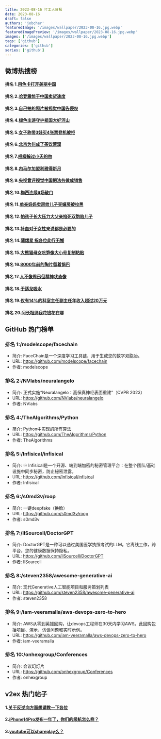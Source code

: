 ```yaml
---
title: 2023-08-16 打工人日报
date: 2023-08-16
draft: false
authors: 'jobcher'
featuredImage: '/images/wallpaper/2023-08-16.jpg.webp'
featuredImagePreview: '/images/wallpaper/2023-08-16.jpg.webp'
images: ['/images/wallpaper/2023-08-16.jpg.webp']
tags: ['github']
categories: ['github']
series: ['github']
---
```


## 微博热搜榜

#### 排名 1.[用色卡打开美丽中国](https://s.weibo.com/weibo?q=用色卡打开美丽中国)
#### 排名 2.[哈登震惊于中国卖货速度](https://s.weibo.com/weibo?q=哈登震惊于中国卖货速度)
#### 排名 3.[自己拍的照片被视觉中国告侵权](https://s.weibo.com/weibo?q=自己拍的照片被视觉中国告侵权)
#### 排名 4.[绿色出游守护祖国大好河山](https://s.weibo.com/weibo?q=绿色出游守护祖国大好河山)
#### 排名 5.[女子称带3娃买4张票登机被拒](https://s.weibo.com/weibo?q=女子称带3娃买4张票登机被拒)
#### 排名 6.[北京为何成了茶饮荒漠](https://s.weibo.com/weibo?q=北京为何成了茶饮荒漠)
#### 排名 7.[相柳躲过小夭的吻](https://s.weibo.com/weibo?q=相柳躲过小夭的吻)
#### 排名 8.[内马尔加盟利雅得新月](https://s.weibo.com/weibo?q=内马尔加盟利雅得新月)
#### 排名 9.[央视曾评视觉中国把法务做成销售](https://s.weibo.com/weibo?q=央视曾评视觉中国把法务做成销售)
#### 排名 10.[梅西连续6场破门](https://s.weibo.com/weibo?q=梅西连续6场破门)
#### 排名 11.[单亲妈妈卖房给儿子买婚房被拉黑](https://s.weibo.com/weibo?q=单亲妈妈卖房给儿子买婚房被拉黑)
#### 排名 12.[怕孩子长大压力大父亲掐死双胞胎儿子](https://s.weibo.com/weibo?q=怕孩子长大压力大父亲掐死双胞胎儿子)
#### 排名 13.[补血对于女性来说都是必要的](https://s.weibo.com/weibo?q=补血对于女性来说都是必要的)
#### 排名 14.[蒲熠星 祝各位此行无憾](https://s.weibo.com/weibo?q=蒲熠星祝各位此行无憾)
#### 排名 15.[大熊猫母女吃笋像大小号复制粘贴](https://s.weibo.com/weibo?q=大熊猫母女吃笋像大小号复制粘贴)
#### 排名 16.[8000年前的陶片留着锅巴](https://s.weibo.com/weibo?q=8000年前的陶片留着锅巴)
#### 排名 17.[人不像周迅但精神状态像](https://s.weibo.com/weibo?q=人不像周迅但精神状态像)
#### 排名 18.[于适龙吸水](https://s.weibo.com/weibo?q=于适龙吸水)
#### 排名 19.[仅有14%的科室主任副主任年收入超过20万元](https://s.weibo.com/weibo?q=仅有14%的科室主任副主任年收入超过20万元)
#### 排名 20.[问长相思我花钱花在哪](https://s.weibo.com/weibo?q=问长相思我花钱花在哪)
## GitHub 热门榜单

### 排名 1:/modelscope/facechain
- 简介: FaceChain是一个深度学习工具链，用于生成您的数字双胞胎。
- URL: https://github.com/modelscope/facechain
- 作者: modelscope 

### 排名 2:/NVlabs/neuralangelo
- 简介: 正式实施“Neuralangelo：高保真神经表面重建”（CVPR 2023）
- URL: https://github.com/NVlabs/neuralangelo
- 作者: NVlabs 

### 排名 4:/TheAlgorithms/Python
- 简介: Python中实现的所有算法
- URL: https://github.com/TheAlgorithms/Python
- 作者: TheAlgorithms 

### 排名 5:/Infisical/infisical
- 简介: ♾ Infisical是一个开源、端到端加密的秘密管理平台：在整个团队/基础设施中同步秘密，防止秘密泄露。
- URL: https://github.com/Infisical/infisical
- 作者: Infisical 

### 排名 6:/s0md3v/roop
- 简介: 一键deepfake（换脸）
- URL: https://github.com/s0md3v/roop
- 作者: s0md3v 

### 排名 7:/llSourcell/DoctorGPT
- 简介: DoctorGPT是一种可以通过美国医学执照考试的LLM。它离线工作，跨平台，您的健康数据保持隐私。
- URL: https://github.com/llSourcell/DoctorGPT
- 作者: llSourcell 

### 排名 8:/steven2358/awesome-generative-ai
- 简介: 现代Generative人工智能项目和服务策划列表
- URL: https://github.com/steven2358/awesome-generative-ai
- 作者: steven2358 

### 排名 9:/iam-veeramalla/aws-devops-zero-to-hero
- 简介: AWS从零到英雄回购，让devops工程师在30天内学习AWS。此回购包括项目、演示、访谈问题和实时示例。
- URL: https://github.com/iam-veeramalla/aws-devops-zero-to-hero
- 作者: iam-veeramalla 

### 排名 10:/onhexgroup/Conferences
- 简介: 会议幻灯片
- URL: https://github.com/onhexgroup/Conferences
- 作者: onhexgroup 

## v2ex 热门帖子

#### 1.[关于反逆向方面想请教一下各位](https://www.v2ex.com/t/965643#reply1)
#### 2.[iPhone14Pro发布一年了，你们的续航怎么样？](https://www.v2ex.com/t/965642#reply0)
#### 3.[youtube可以shareplay么？](https://www.v2ex.com/t/965644#reply0)
